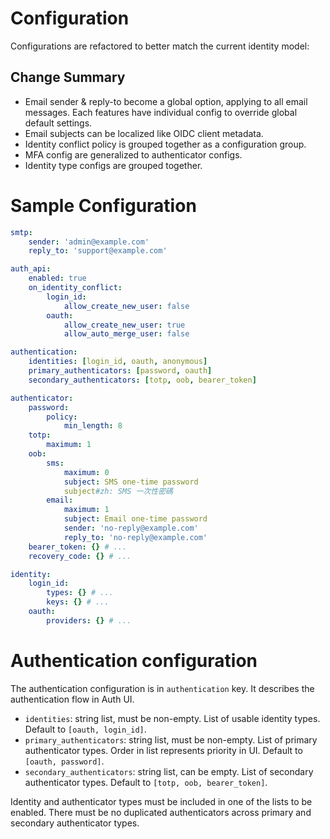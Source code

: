 # Configuration

Configurations are refactored to better match the current identity model:

## Change Summary
- Email sender & reply-to become a global option, applying to all email
  messages. Each features have individual config to override global default
  settings.
- Email subjects can be localized like OIDC client metadata.
- Identity conflict policy is grouped together as a configuration group.
- MFA config are generalized to authenticator configs.
- Identity type configs are grouped together.

# Sample Configuration
```yaml
smtp:
    sender: 'admin@example.com'
    reply_to: 'support@example.com'

auth_api:
    enabled: true
    on_identity_conflict:
        login_id:
            allow_create_new_user: false
        oauth:
            allow_create_new_user: true
            allow_auto_merge_user: false

authentication:
    identities: [login_id, oauth, anonymous]
    primary_authenticators: [password, oauth]
    secondary_authenticators: [totp, oob, bearer_token]

authenticator:
    password:
        policy:
            min_length: 8
    totp:
        maximum: 1
    oob:
        sms:
            maximum: 0
            subject: SMS one-time password
            subject#zh: SMS 一次性密碼
        email:
            maximum: 1
            subject: Email one-time password
            sender: 'no-reply@example.com'
            reply_to: 'no-reply@example.com'
    bearer_token: {} # ...
    recovery_code: {} # ...

identity:
    login_id:
        types: {} # ...
        keys: {} # ...
    oauth:
        providers: {} # ...
```

# Authentication configuration
The authentication configuration is in `authentication` key. It describes
the authentication flow in Auth UI.

- `identities`: string list, must be non-empty.
                List of usable identity types.
                Default to `[oauth, login_id]`.
- `primary_authenticators`: string list, must be non-empty.
                            List of primary authenticator types.
                            Order in list represents priority in UI.
                            Default to `[oauth, password]`.
- `secondary_authenticators`: string list, can be empty.
                              List of secondary authenticator types.
                              Default to `[totp, oob, bearer_token]`.

Identity and authenticator types must be included in one of the lists to be
enabled. There must be no duplicated authenticators across primary and
secondary authenticator types.
